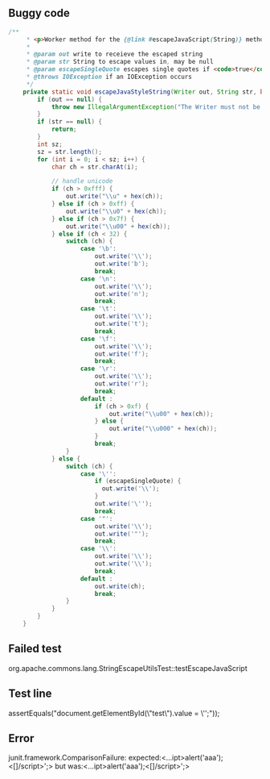 ## Buggy code
```java
/**
     * <p>Worker method for the {@link #escapeJavaScript(String)} method.</p>
     * 
     * @param out write to receieve the escaped string
     * @param str String to escape values in, may be null
     * @param escapeSingleQuote escapes single quotes if <code>true</code>
     * @throws IOException if an IOException occurs
     */
    private static void escapeJavaStyleString(Writer out, String str, boolean escapeSingleQuote) throws IOException {
        if (out == null) {
            throw new IllegalArgumentException("The Writer must not be null");
        }
        if (str == null) {
            return;
        }
        int sz;
        sz = str.length();
        for (int i = 0; i < sz; i++) {
            char ch = str.charAt(i);

            // handle unicode
            if (ch > 0xfff) {
                out.write("\\u" + hex(ch));
            } else if (ch > 0xff) {
                out.write("\\u0" + hex(ch));
            } else if (ch > 0x7f) {
                out.write("\\u00" + hex(ch));
            } else if (ch < 32) {
                switch (ch) {
                    case '\b':
                        out.write('\\');
                        out.write('b');
                        break;
                    case '\n':
                        out.write('\\');
                        out.write('n');
                        break;
                    case '\t':
                        out.write('\\');
                        out.write('t');
                        break;
                    case '\f':
                        out.write('\\');
                        out.write('f');
                        break;
                    case '\r':
                        out.write('\\');
                        out.write('r');
                        break;
                    default :
                        if (ch > 0xf) {
                            out.write("\\u00" + hex(ch));
                        } else {
                            out.write("\\u000" + hex(ch));
                        }
                        break;
                }
            } else {
                switch (ch) {
                    case '\'':
                        if (escapeSingleQuote) {
                          out.write('\\');
                        }
                        out.write('\'');
                        break;
                    case '"':
                        out.write('\\');
                        out.write('"');
                        break;
                    case '\\':
                        out.write('\\');
                        out.write('\\');
                        break;
                    default :
                        out.write(ch);
                        break;
                }
            }
        }
    }
```

## Failed test
org.apache.commons.lang.StringEscapeUtilsTest::testEscapeJavaScript

## Test line
assertEquals("document.getElementById(\\\"test\\\").value = \\'<script>alert(\\'aaa\\');<\\/script>\\';", 
                StringEscapeUtils.escapeJavaScript("document.getElementById(\"test\").value = '<script>alert('aaa');</script>';"));

## Error
junit.framework.ComparisonFailure: expected:<...ipt>alert(\'aaa\');<[\]/script>\';> but was:<...ipt>alert(\'aaa\');<[]/script>\';>

